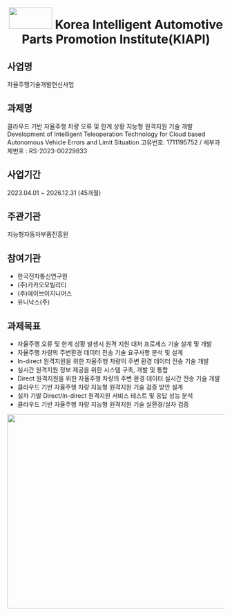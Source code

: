 <div align="center">
  
# <img src="https://github.com/Yunhyeongseok-kiapi/KIAPI_dataset/assets/85465084/9304bae8-7878-4b71-853f-08cff6392d4e" width="100" height ="50"> Korea Intelligent Automotive Parts Promotion Institute(KIAPI) 

</div>

## 사업명
자율주행기술개발현신사업

## 과제명
클라우드 기반 자율주행 차량 오류 및 한계 상황 지능형 원격지원 기술 개발
Development of Intelligent Teleoperation Technology for Cloud based Autonomous Vehicle Errors and Limit Situation
고유번호: 1711195752 / 세부과제번호 : RS-2023-00229833

## 사업기간
2023.04.01 ~ 2026.12.31 (45개월)

## 주관기관
지능형자동차부품진흥원

## 참여기관
- 한국전자통신연구원
- (주)카카오모빌리티
- (주)에이브이지니어스
- 유니낙스(주)

## 과제목표
- 자율주행 오류 및 한계 상황 발생시 원격 지원 대처 프로세스 기술 설계 및 개발
- 자율주행 차량의 주변환경 데이터 전송 기술 요구사항 분석 및 설계
- In-direct 원격지원을 위한 자율주행 차량의 주변 환경 데이터 전송 기술 개발
- 실시간 원격지원 정보 제공을 위한 시스템 구축, 개발 및 통합
- Direct 원격지원을 위한 자율주행 차량의 주변 환경 데이터 실시간 전송 기술 개발
- 클라우드 기반 자율주행 차량 지능형 원격지원 기술 검증 방안 설계
- 실차 기발 Direct/In-direct 원격지원 서비스 테스트 및 응답 성능 분석
- 클라우드 기반 자율주행 차량 지능형 원격지원 기술 실환경/실차 검증

<img src="https://github.com/wnsdud0619/KIAPI_Teleoperation/assets/25000847/f96cc212-d9d1-4449-a4c4-748d8f9fae92" width="900" height ="450">
